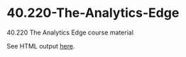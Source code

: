 # 40.220-The-Analytics-Edge
40.220 The Analytics Edge course material

See HTML output [here](https://justanothergithubber.github.io/40.220-The-Analytics-Edge/TheAnalyticsEdge.html).
